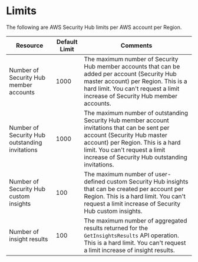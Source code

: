 # Limits<a name="securityhub_limits"></a>

The following are AWS Security Hub limits per AWS account per Region\.


| Resource | Default Limit | Comments | 
| --- | --- | --- | 
| Number of Security Hub member accounts | 1000 | The maximum number of Security Hub member accounts that can be added per account \(Security Hub master account\) per Region\. This is a hard limit\. You can't request a limit increase of Security Hub member accounts\. | 
| Number of Security Hub outstanding invitations | 1000 | The maximum number of outstanding Security Hub member account invitations that can be sent per account \(Security Hub master account\) per Region\.  This is a hard limit\. You can't request a limit increase of Security Hub outstanding invitations\. | 
| Number of Security Hub custom insights | 100 | The maximum number of user\-defined custom Security Hub insights that can be created per account per Region\.  This is a hard limit\. You can't request a limit increase of Security Hub custom insights\. | 
| Number of insight results | 100 | The maximum number of aggregated results returned for the `GetInsightsResults` API operation\. This is a hard limit\. You can't request a limit increase of insight results\. | 